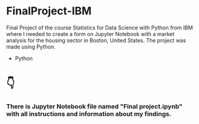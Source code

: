 # FinalProject-IBM
Final Project of the course Statistics for Data Science with Python from IBM where I needed to create a form on Jupyter Notebook with a market analysis for the housing sector in Boston, United States. The project was made using Python. 

- Python

<h1>👇</h1>

<h3>There is Jupyter Notebook file named "Final project.ipynb" with all instructions and information about my findings.</h3>
